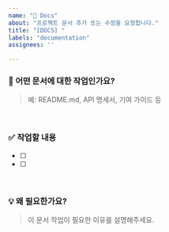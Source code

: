 ```yaml
---
name: "📝 Docs"
about: "프로젝트 문서 추가 또는 수정을 요청합니다."
title: "[DOCS] "
labels: "documentation"
assignees: ''

---
```


### 📝 어떤 문서에 대한 작업인가요?
> 예: README.md, API 명세서, 기여 가이드 등

<br>

### ✅ 작업할 내용
- [ ]
- [ ]

<br>

### 💡 왜 필요한가요?
> 이 문서 작업이 필요한 이유를 설명해주세요.